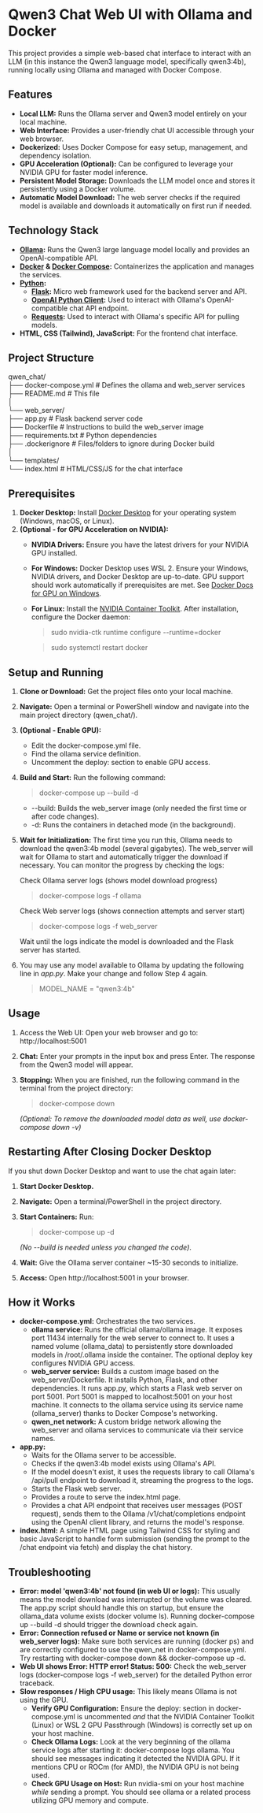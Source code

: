 # **Qwen3 Chat Web UI with Ollama and Docker**

This project provides a simple web-based chat interface to interact with an LLM (in this instance the Qwen3 language model, specifically qwen3:4b), running locally using Ollama and managed with Docker Compose.

## **Features**

* **Local LLM:** Runs the Ollama server and Qwen3 model entirely on your local machine.  
* **Web Interface:** Provides a user-friendly chat UI accessible through your web browser.  
* **Dockerized:** Uses Docker Compose for easy setup, management, and dependency isolation.  
* **GPU Acceleration (Optional):** Can be configured to leverage your NVIDIA GPU for faster model inference.  
* **Persistent Model Storage:** Downloads the LLM model once and stores it persistently using a Docker volume.  
* **Automatic Model Download:** The web server checks if the required model is available and downloads it automatically on first run if needed.

## **Technology Stack**

* [**Ollama**](https://ollama.com/)**:** Runs the Qwen3 large language model locally and provides an OpenAI-compatible API.  
* [**Docker**](https://www.docker.com/) **& [Docker Compose](https://docs.docker.com/compose/):** Containerizes the application and manages the services.  
* [**Python**](https://www.python.org/)**:**  
  * [**Flask**](https://flask.palletsprojects.com/)**:** Micro web framework used for the backend server and API.  
  * [**OpenAI Python Client**](https://github.com/openai/openai-python)**:** Used to interact with Ollama's OpenAI-compatible chat API endpoint.  
  * [**Requests**](https://requests.readthedocs.io/)**:** Used to interact with Ollama's specific API for pulling models.  
* **HTML, CSS (Tailwind), JavaScript:** For the frontend chat interface.

## **Project Structure**

qwen_chat/  
├── docker-compose.yml      # Defines the ollama and web_server services  
├── README.md               # This file  
│  
└── web_server/  
	├── app.py              # Flask backend server code  
	├── Dockerfile          # Instructions to build the web_server image  
	├── requirements.txt    # Python dependencies  
	├── .dockerignore       # Files/folders to ignore during Docker build  
	│  
	└── templates/  
		└── index.html      # HTML/CSS/JS for the chat interface

## **Prerequisites**

1. **Docker Desktop:** Install [Docker Desktop](https://www.docker.com/products/docker-desktop/) for your operating system (Windows, macOS, or Linux).  
2. **(Optional - for GPU Acceleration on NVIDIA):**  
   * **NVIDIA Drivers:** Ensure you have the latest drivers for your NVIDIA GPU installed.  
   * **For Windows:** Docker Desktop uses WSL 2\. Ensure your Windows, NVIDIA drivers, and Docker Desktop are up-to-date. GPU support should work automatically if prerequisites are met. See [Docker Docs for GPU on Windows](https://docs.docker.com/desktop/features/gpu/).  
   * **For Linux:** Install the [NVIDIA Container Toolkit](https://docs.nvidia.com/datacenter/cloud-native/container-toolkit/latest/install-guide.html). After installation, configure the Docker daemon:  
     
	 > sudo nvidia-ctk runtime configure --runtime=docker
	 
	 > sudo systemctl restart docker

## **Setup and Running**

1. **Clone or Download:** Get the project files onto your local machine.  
2. **Navigate:** Open a terminal or PowerShell window and navigate into the main project directory (qwen_chat/).  
3. **(Optional - Enable GPU):**  
   * Edit the docker-compose.yml file.  
   * Find the ollama service definition.  
   * Uncomment the deploy: section to enable GPU access.  
4. **Build and Start:** Run the following command:  
   
   > docker-compose up --build -d

   * --build: Builds the web_server image (only needed the first time or after code changes).  
   * -d: Runs the containers in detached mode (in the background).  
5. **Wait for Initialization:** The first time you run this, Ollama needs to download the qwen3:4b model (several gigabytes). The web_server will wait for Ollama to start and automatically trigger the download if necessary. You can monitor the progress by checking the logs:  
   
   Check Ollama server logs (shows model download progress)  
   
   > docker-compose logs -f ollama

   Check Web server logs (shows connection attempts and server start)  
   
   > docker-compose logs -f web_server

   Wait until the logs indicate the model is downloaded and the Flask server has started.

6. You may use any model available to Ollama by updating the following line in *app.py*. Make your change and follow Step 4 again.

	> MODEL_NAME = "qwen3:4b"

## **Usage**

1. Access the Web UI: Open your web browser and go to:  
   http://localhost:5001  
2. **Chat:** Enter your prompts in the input box and press Enter. The response from the Qwen3 model will appear.  
3. **Stopping:** When you are finished, run the following command in the terminal from the project directory:  
   
   > docker-compose down

   *(Optional: To remove the downloaded model data as well, use docker-compose down -v)*

## **Restarting After Closing Docker Desktop**

If you shut down Docker Desktop and want to use the chat again later:

1. **Start Docker Desktop.**  
2. **Navigate:** Open a terminal/PowerShell in the project directory.  
3. **Start Containers:** Run:  
   
   > docker-compose up -d

   *(No --build is needed unless you changed the code)*.  
   
4. **Wait:** Give the Ollama server container ~15-30 seconds to initialize.  
5. **Access:** Open http://localhost:5001 in your browser.

## **How it Works**

* **docker-compose.yml:** Orchestrates the two services.  
  * **ollama service:** Runs the official ollama/ollama image. It exposes port 11434 internally for the web server to connect to. It uses a named volume (ollama_data) to persistently store downloaded models in /root/.ollama inside the container. The optional deploy key configures NVIDIA GPU access.  
  * **web_server service:** Builds a custom image based on the web_server/Dockerfile. It installs Python, Flask, and other dependencies. It runs app.py, which starts a Flask web server on port 5001. Port 5001 is mapped to localhost:5001 on your host machine. It connects to the ollama service using its service name (ollama_server) thanks to Docker Compose's networking.  
  * **qwen_net network:** A custom bridge network allowing the web_server and ollama services to communicate via their service names.  
* **app.py:**  
  * Waits for the Ollama server to be accessible.  
  * Checks if the qwen3:4b model exists using Ollama's API.  
  * If the model doesn't exist, it uses the requests library to call Ollama's /api/pull endpoint to download it, streaming the progress to the logs.  
  * Starts the Flask web server.  
  * Provides a route to serve the index.html page.  
  * Provides a chat API endpoint that receives user messages (POST request), sends them to the Ollama /v1/chat/completions endpoint using the OpenAI client library, and returns the model's response.  
* **index.html:** A simple HTML page using Tailwind CSS for styling and basic JavaScript to handle form submission (sending the prompt to the /chat endpoint via fetch) and display the chat history.

## **Troubleshooting**

* **Error: model 'qwen3:4b' not found (in web UI or logs):** This usually means the model download was interrupted or the volume was cleared. The app.py script should handle this on startup, but ensure the ollama_data volume exists (docker volume ls). Running docker-compose up --build -d should trigger the download check again.  
* **Error: Connection refused or Name or service not known (in web\_server logs):** Make sure both services are running (docker ps) and are correctly configured to use the qwen_net in docker-compose.yml. Try restarting with docker-compose down && docker-compose up -d.  
* **Web UI shows Error: HTTP error! Status: 500:** Check the web_server logs (docker-compose logs -f web_server) for the detailed Python error traceback.  
* **Slow responses / High CPU usage:** This likely means Ollama is not using the GPU.  
  * **Verify GPU Configuration:** Ensure the deploy: section in docker-compose.yml is uncommented *and* that the NVIDIA Container Toolkit (Linux) or WSL 2 GPU Passthrough (Windows) is correctly set up on your host machine.  
  * **Check Ollama Logs:** Look at the very beginning of the ollama service logs after starting it: docker-compose logs ollama. You should see messages indicating it detected the NVIDIA GPU. If it mentions CPU or ROCm (for AMD), the NVIDIA GPU is not being used.  
  * **Check GPU Usage on Host:** Run nvidia-smi on your host machine *while* sending a prompt. You should see ollama or a related process utilizing GPU memory and compute.